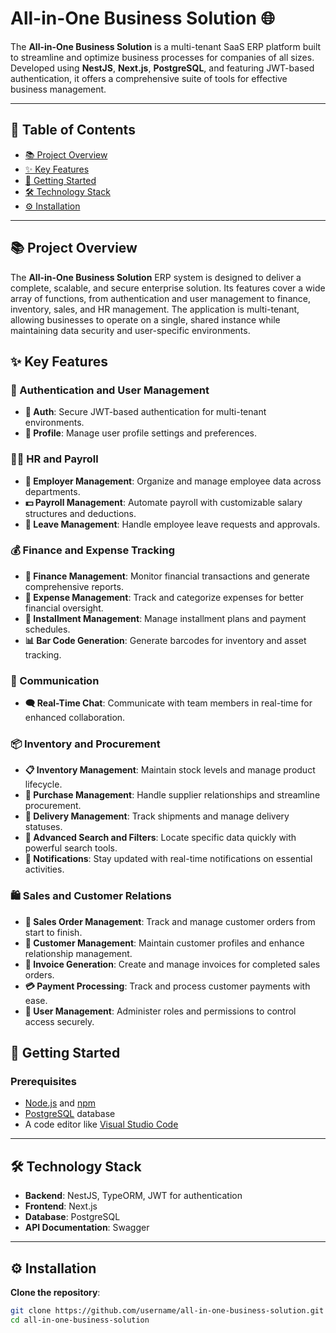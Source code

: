 # All-in-One Business Solution 🌐

The **All-in-One Business Solution** is a multi-tenant SaaS ERP platform built to streamline and optimize business processes for companies of all sizes. Developed using **NestJS**, **Next.js**, **PostgreSQL**, and featuring JWT-based authentication, it offers a comprehensive suite of tools for effective business management. 

---

## 📜 Table of Contents

- [📚 Project Overview](#project-overview)
- [✨ Key Features](#key-features)
- [🚀 Getting Started](#getting-started)
- [🛠️ Technology Stack](#technology-stack)
- [⚙️ Installation](#installation)

---

## 📚 Project Overview

The **All-in-One Business Solution** ERP system is designed to deliver a complete, scalable, and secure enterprise solution. Its features cover a wide array of functions, from authentication and user management to finance, inventory, sales, and HR management. The application is multi-tenant, allowing businesses to operate on a single, shared instance while maintaining data security and user-specific environments.

## ✨ Key Features

### 🔑 Authentication and User Management
- **🔐 Auth**: Secure JWT-based authentication for multi-tenant environments.
- **👤 Profile**: Manage user profile settings and preferences.

### 🧑‍💼 HR and Payroll
- **👥 Employer Management**: Organize and manage employee data across departments.
- **💵 Payroll Management**: Automate payroll with customizable salary structures and deductions.
- **📝 Leave Management**: Handle employee leave requests and approvals.

### 💰 Finance and Expense Tracking
- **📑 Finance Management**: Monitor financial transactions and generate comprehensive reports.
- **💸 Expense Management**: Track and categorize expenses for better financial oversight.
- **📆 Installment Management**: Manage installment plans and payment schedules.
- **📊 Bar Code Generation**: Generate barcodes for inventory and asset tracking.

### 💬 Communication
- **🗨️ Real-Time Chat**: Communicate with team members in real-time for enhanced collaboration.

### 📦 Inventory and Procurement
- **📋 Inventory Management**: Maintain stock levels and manage product lifecycle.
- **🛒 Purchase Management**: Handle supplier relationships and streamline procurement.
- **🚚 Delivery Management**: Track shipments and manage delivery statuses.
- **🔎 Advanced Search and Filters**: Locate specific data quickly with powerful search tools.
- **🔔 Notifications**: Stay updated with real-time notifications on essential activities.

### 🛍️ Sales and Customer Relations
- **📜 Sales Order Management**: Track and manage customer orders from start to finish.
- **👥 Customer Management**: Maintain customer profiles and enhance relationship management.
- **📄 Invoice Generation**: Create and manage invoices for completed sales orders.
- **💳 Payment Processing**: Track and process customer payments with ease.
- **🔐 User Management**: Administer roles and permissions to control access securely.

## 🚀 Getting Started

### Prerequisites

- [Node.js](https://nodejs.org/) and [npm](https://npmjs.com/)
- [PostgreSQL](https://www.postgresql.org/) database
- A code editor like [Visual Studio Code](https://code.visualstudio.com/)

---
## 🛠️ Technology Stack

- **Backend**: NestJS, TypeORM, JWT for authentication
- **Frontend**: Next.js
- **Database**: PostgreSQL
- **API Documentation**: Swagger

---
## ⚙️ Installation

 **Clone the repository**:
   ```bash
   git clone https://github.com/username/all-in-one-business-solution.git
   cd all-in-one-business-solution
